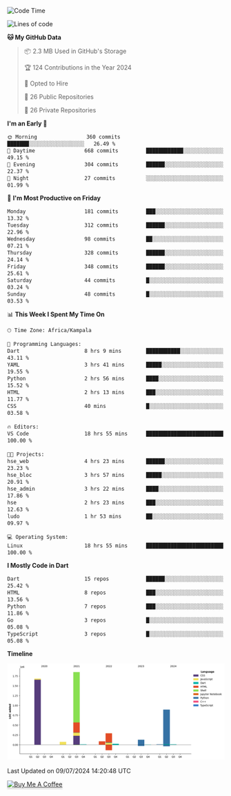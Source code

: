 <!--START_SECTION:waka-->
![Code Time](http://img.shields.io/badge/Code%20Time-744%20hrs%2020%20mins-blue)

![Lines of code](https://img.shields.io/badge/From%20Hello%20World%20I%27ve%20Written-5.0%20million%20lines%20of%20code-blue)

**🐱 My GitHub Data** 

> 📦 2.3 MB Used in GitHub's Storage 
 > 
> 🏆 124 Contributions in the Year 2024
 > 
> 💼 Opted to Hire
 > 
> 📜 26 Public Repositories 
 > 
> 🔑 26 Private Repositories 
 > 
**I'm an Early 🐤** 

```text
🌞 Morning                360 commits         ███████░░░░░░░░░░░░░░░░░░   26.49 % 
🌆 Daytime                668 commits         ████████████░░░░░░░░░░░░░   49.15 % 
🌃 Evening                304 commits         ██████░░░░░░░░░░░░░░░░░░░   22.37 % 
🌙 Night                  27 commits          ░░░░░░░░░░░░░░░░░░░░░░░░░   01.99 % 
```
📅 **I'm Most Productive on Friday** 

```text
Monday                   181 commits         ███░░░░░░░░░░░░░░░░░░░░░░   13.32 % 
Tuesday                  312 commits         ██████░░░░░░░░░░░░░░░░░░░   22.96 % 
Wednesday                98 commits          ██░░░░░░░░░░░░░░░░░░░░░░░   07.21 % 
Thursday                 328 commits         ██████░░░░░░░░░░░░░░░░░░░   24.14 % 
Friday                   348 commits         ██████░░░░░░░░░░░░░░░░░░░   25.61 % 
Saturday                 44 commits          █░░░░░░░░░░░░░░░░░░░░░░░░   03.24 % 
Sunday                   48 commits          █░░░░░░░░░░░░░░░░░░░░░░░░   03.53 % 
```


📊 **This Week I Spent My Time On** 

```text
🕑︎ Time Zone: Africa/Kampala

💬 Programming Languages: 
Dart                     8 hrs 9 mins        ███████████░░░░░░░░░░░░░░   43.11 % 
YAML                     3 hrs 41 mins       █████░░░░░░░░░░░░░░░░░░░░   19.55 % 
Python                   2 hrs 56 mins       ████░░░░░░░░░░░░░░░░░░░░░   15.52 % 
HTML                     2 hrs 13 mins       ███░░░░░░░░░░░░░░░░░░░░░░   11.77 % 
CSS                      40 mins             █░░░░░░░░░░░░░░░░░░░░░░░░   03.58 % 

🔥 Editors: 
VS Code                  18 hrs 55 mins      █████████████████████████   100.00 % 

🐱‍💻 Projects: 
hse_web                  4 hrs 23 mins       ██████░░░░░░░░░░░░░░░░░░░   23.23 % 
hse_bloc                 3 hrs 57 mins       █████░░░░░░░░░░░░░░░░░░░░   20.91 % 
hse_admin                3 hrs 22 mins       ████░░░░░░░░░░░░░░░░░░░░░   17.86 % 
hse                      2 hrs 23 mins       ███░░░░░░░░░░░░░░░░░░░░░░   12.63 % 
ludo                     1 hr 53 mins        ██░░░░░░░░░░░░░░░░░░░░░░░   09.97 % 

💻 Operating System: 
Linux                    18 hrs 55 mins      █████████████████████████   100.00 % 
```

**I Mostly Code in Dart** 

```text
Dart                     15 repos            ██████░░░░░░░░░░░░░░░░░░░   25.42 % 
HTML                     8 repos             ███░░░░░░░░░░░░░░░░░░░░░░   13.56 % 
Python                   7 repos             ███░░░░░░░░░░░░░░░░░░░░░░   11.86 % 
Go                       3 repos             █░░░░░░░░░░░░░░░░░░░░░░░░   05.08 % 
TypeScript               3 repos             █░░░░░░░░░░░░░░░░░░░░░░░░   05.08 % 
```



**Timeline**

![Lines of Code chart](https://raw.githubusercontent.com/drexhacker/drexhacker/main/assets/bar_graph.png)


 Last Updated on 09/07/2024 14:20:48 UTC
<!--END_SECTION:waka-->

<a href="https://www.buymeacoffee.com/drexsoftorg" target="_blank"><img src="https://www.buymeacoffee.com/assets/img/custom_images/orange_img.png" alt="Buy Me A Coffee" style="height: 41px !important;width: 174px !important;box-shadow: 0px 3px 2px 0px rgba(190, 190, 190, 0.5) !important;-webkit-box-shadow: 0px 3px 2px 0px rgba(190, 190, 190, 0.5) !important;" ></a>


<!---
drexhacker/drexhacker is a ✨ special ✨ repository because its `README.md` (this file) appears on your GitHub profile.
You can click the Preview link to take a look at your changes.
--->
